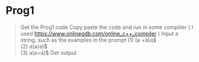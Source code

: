 # Prog1
>Get the Prog1 code
>Copy paste the code and run in some compilier ( I used https://www.onlinegdb.com/online_c++_compiler )
>Input a string, such as the examples in the prompt 
                            (1) (a +a)*a$   
                            (2) a*(a/a)$   
                            (3) a(a+a)$
>Get output
